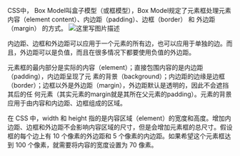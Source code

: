 CSS中， Box Model叫盒子模型（或框模型），Box Model规定了元素框处理元素内容（element content）、内边距（padding）、边框（border） 和 外边距（margin） 的方式。
![这里写图片描述](http://img.blog.csdn.net/20170529160835254?watermark/2/text/aHR0cDovL2Jsb2cuY3Nkbi5uZXQvQnViYmxlTQ==/font/5a6L5L2T/fontsize/400/fill/I0JBQkFCMA==/dissolve/70/gravity/SouthEast)

内边距、边框和外边距可以应用于一个元素的所有边，也可以应用于单独的边。而且，外边距可以是负值，而且在很多情况下都要使用负值的外边距。

元素框的最内部分是实际的内容（element）；直接包围内容的是内边距（padding），内边距呈现了元 素的背景（background）；内边距的边缘是边框（border）；边框以外是外边距（margin），外边距默认是透明的，因此不会遮挡其后的任 何元素（其实元素的margin就是其所在父元素的padding）。元素的背景应用于由内容和内边距、边框组成的区域。

在 CSS 中，width 和 height 指的是内容区域（element）的宽度和高度。增加内边距、边框和外边距不会影响内容区域的尺寸，但是会增加元素框的总尺寸。假设框的每个边上有 10 个像素的外边距和 5 个像素的内边距。如果希望这个元素框达到 100 个像素，就需要将内容的宽度设置为 70 像素。
